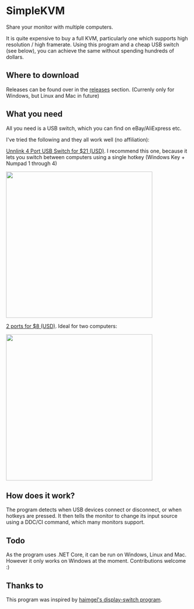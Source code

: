 # SimpleKVM
Share your monitor with multiple computers.

It is quite expensive to buy a full KVM, particularly one which supports high resolution / high framerate. Using this program and a cheap USB switch (see below), you can achieve the same without spending hundreds of dollars.

## Where to download
Releases can be found over in the [releases](https://github.com/fiddyschmitt/SimpleKVM/releases) section.
(Currenly only for Windows, but Linux and Mac in future)

## What you need
All you need is a USB switch, which you can find on eBay/AliExpress etc.

I've tried the following and they all work well (no affiliation):

[Unnlink 4 Port USB Switch for $21 (USD)](https://www.aliexpress.com/item/32980548420.html). I recommend this one, because it lets you switch between computers using a single hotkey (Windows Key + Numpad 1 through 4)

<img src="https://i.imgur.com/t5bLQp1.jpg" width="400">

[2 ports for $8 (USD)](https://www.ebay.com.au/itm/USB-Sharing-Share-Switch-Box-Hub-2-Ports-PC-Computer-Scanner-Printer-Manual/122620877900). Ideal for two computers:

<img src="https://i.imgur.com/Wj8rLt8l.jpg" width="400">


## How does it work?
The program detects when USB devices connect or disconnect, or when hotkeys are pressed. It then tells the monitor to change its input source using a DDC/CI command, which many monitors support.

## Todo
As the program uses .NET Core, it can be run on Windows, Linux and Mac.
However it only works on Windows at the moment. Contributions welcome :)

## Thanks to
This program was inspired by [haimgel's display-switch program](https://github.com/haimgel/display-switch).
